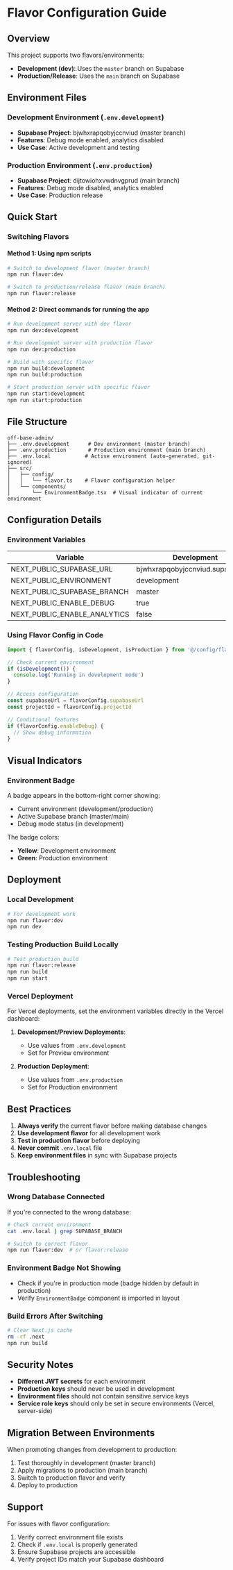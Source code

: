 # Flavor Configuration Guide

## Overview

This project supports two flavors/environments:
- **Development (dev)**: Uses the `master` branch on Supabase
- **Production/Release**: Uses the `main` branch on Supabase

## Environment Files

### Development Environment (`.env.development`)
- **Supabase Project**: bjwhxrapqobyjccnviud (master branch)
- **Features**: Debug mode enabled, analytics disabled
- **Use Case**: Active development and testing

### Production Environment (`.env.production`)
- **Supabase Project**: dijtowiohxvwdnvgprud (main branch)
- **Features**: Debug mode disabled, analytics enabled
- **Use Case**: Production release

## Quick Start

### Switching Flavors

#### Method 1: Using npm scripts
```bash
# Switch to development flavor (master branch)
npm run flavor:dev

# Switch to production/release flavor (main branch)
npm run flavor:release
```

#### Method 2: Direct commands for running the app
```bash
# Run development server with dev flavor
npm run dev:development

# Run development server with production flavor
npm run dev:production

# Build with specific flavor
npm run build:development
npm run build:production

# Start production server with specific flavor
npm run start:development
npm run start:production
```

## File Structure

```
off-base-admin/
├── .env.development      # Dev environment (master branch)
├── .env.production       # Production environment (main branch)
├── .env.local           # Active environment (auto-generated, git-ignored)
├── src/
│   ├── config/
│   │   └── flavor.ts    # Flavor configuration helper
│   └── components/
│       └── EnvironmentBadge.tsx  # Visual indicator of current environment
```

## Configuration Details

### Environment Variables

| Variable | Development | Production |
|----------|------------|------------|
| NEXT_PUBLIC_SUPABASE_URL | bjwhxrapqobyjccnviud.supabase.co | dijtowiohxvwdnvgprud.supabase.co |
| NEXT_PUBLIC_ENVIRONMENT | development | production |
| NEXT_PUBLIC_SUPABASE_BRANCH | master | main |
| NEXT_PUBLIC_ENABLE_DEBUG | true | false |
| NEXT_PUBLIC_ENABLE_ANALYTICS | false | true |

### Using Flavor Config in Code

```typescript
import { flavorConfig, isDevelopment, isProduction } from '@/config/flavor'

// Check current environment
if (isDevelopment()) {
  console.log('Running in development mode')
}

// Access configuration
const supabaseUrl = flavorConfig.supabaseUrl
const projectId = flavorConfig.projectId

// Conditional features
if (flavorConfig.enableDebug) {
  // Show debug information
}
```

## Visual Indicators

### Environment Badge
A badge appears in the bottom-right corner showing:
- Current environment (development/production)
- Active Supabase branch (master/main)
- Debug mode status (in development)

The badge colors:
- **Yellow**: Development environment
- **Green**: Production environment

## Deployment

### Local Development
```bash
# For development work
npm run flavor:dev
npm run dev
```

### Testing Production Build Locally
```bash
# Test production build
npm run flavor:release
npm run build
npm run start
```

### Vercel Deployment

For Vercel deployments, set the environment variables directly in the Vercel dashboard:

1. **Development/Preview Deployments**:
   - Use values from `.env.development`
   - Set for Preview environment

2. **Production Deployment**:
   - Use values from `.env.production`
   - Set for Production environment

## Best Practices

1. **Always verify** the current flavor before making database changes
2. **Use development flavor** for all development work
3. **Test in production flavor** before deploying
4. **Never commit** `.env.local` file
5. **Keep environment files** in sync with Supabase projects

## Troubleshooting

### Wrong Database Connected
If you're connected to the wrong database:
```bash
# Check current environment
cat .env.local | grep SUPABASE_BRANCH

# Switch to correct flavor
npm run flavor:dev  # or flavor:release
```

### Environment Badge Not Showing
- Check if you're in production mode (badge hidden by default in production)
- Verify `EnvironmentBadge` component is imported in layout

### Build Errors After Switching
```bash
# Clear Next.js cache
rm -rf .next
npm run build
```

## Security Notes

- **Different JWT secrets** for each environment
- **Production keys** should never be used in development
- **Environment files** should not contain sensitive service keys
- **Service role keys** should only be set in secure environments (Vercel, server-side)

## Migration Between Environments

When promoting changes from development to production:

1. Test thoroughly in development (master branch)
2. Apply migrations to production (main branch)
3. Switch to production flavor and verify
4. Deploy to production

## Support

For issues with flavor configuration:
1. Verify correct environment file exists
2. Check if `.env.local` is properly generated
3. Ensure Supabase projects are accessible
4. Verify project IDs match your Supabase dashboard